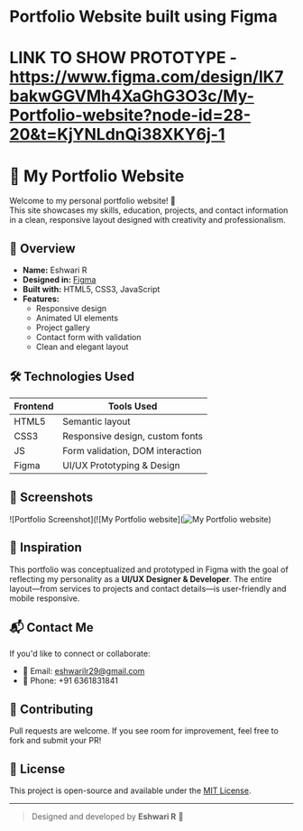 # Portfolio Website built using Figma
# LINK TO SHOW PROTOTYPE - https://www.figma.com/design/lK7bakwGGVMh4XaGhG3O3c/My-Portfolio-website?node-id=28-20&t=KjYNLdnQi38XKY6j-1
# 💼 My Portfolio Website

Welcome to my personal portfolio website! 🎨  
This site showcases my skills, education, projects, and contact information in a clean, responsive layout designed with creativity and professionalism.

## 📌 Overview

- **Name:** Eshwari R
- **Designed in:** [Figma](https://www.figma.com/)
- **Built with:** HTML5, CSS3, JavaScript
- **Features:**
  - Responsive design
  - Animated UI elements
  - Project gallery
  - Contact form with validation
  - Clean and elegant layout


## 🛠️ Technologies Used

| Frontend | Tools Used     |
|----------|----------------|
| HTML5    | Semantic layout |
| CSS3     | Responsive design, custom fonts |
| JS       | Form validation, DOM interaction |
| Figma    | UI/UX Prototyping & Design |

## 📸 Screenshots

![Portfolio Screenshot](![My Portfolio website](![My Portfolio website](https://github.com/user-attachments/assets/9e012e7f-f1a2-434b-94f5-86f1744f63e5))


## 🧠 Inspiration

This portfolio was conceptualized and prototyped in Figma with the goal of reflecting my personality as a **UI/UX Designer & Developer**. The entire layout—from services to projects and contact details—is user-friendly and mobile responsive.

## 📬 Contact Me

If you'd like to connect or collaborate:

- 📧 Email: eshwarilr29@gmail.com  
- 📱 Phone: +91 6361831841  


## 🤝 Contributing

Pull requests are welcome. If you see room for improvement, feel free to fork and submit your PR!

## 📄 License

This project is open-source and available under the [MIT License](LICENSE).

---

> Designed and developed by **Eshwari R** 🌸
